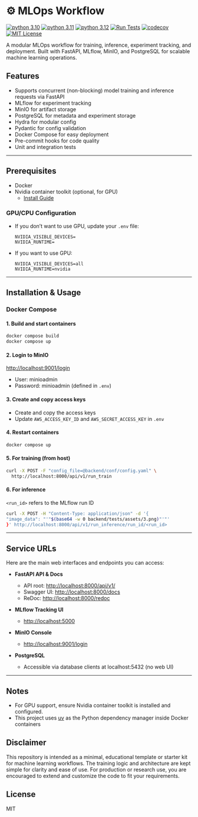 # ⚙ MLOps Workflow

[![python 3.10](https://img.shields.io/badge/python-3.10-blue)](https://www.python.org/downloads/release/python-3100/)
[![python 3.11](https://img.shields.io/badge/python-3.11-blue)](https://www.python.org/downloads/release/python-3110/)
[![python 3.12](https://img.shields.io/badge/python-3.12-blue)](https://www.python.org/downloads/release/python-3120/)
[![Run Tests](https://github.com/willyfh/mlops-workflow/actions/workflows/ci-checks.yaml/badge.svg)](https://github.com/willyfh/mlops-workflow/actions/workflows/ci-checks.yaml)
[![codecov](https://codecov.io/gh/willyfh/mlops-workflow/graph/badge.svg?token=OGLCMT2KQ4)](https://codecov.io/gh/willyfh/mlops-workflow)
[![MIT License](https://img.shields.io/badge/License-MIT-yellow)](https://opensource.org/licenses/MIT)

A modular MLOps workflow for training, inference, experiment tracking, and deployment.
Built with FastAPI, MLflow, MinIO, and PostgreSQL for scalable machine learning operations.

## Features

- Supports concurrent (non-blocking) model training and inference requests via FastAPI
- MLflow for experiment tracking
- MinIO for artifact storage
- PostgreSQL for metadata and experiment storage
- Hydra for modular config
- Pydantic for config validation
- Docker Compose for easy deployment
- Pre-commit hooks for code quality
- Unit and integration tests

---

## Prerequisites

- Docker
- Nvidia container toolkit (optional, for GPU)
  - [Install Guide](https://docs.nvidia.com/datacenter/cloud-native/container-toolkit/latest/install-guide.html)

### GPU/CPU Configuration

- If you don’t want to use GPU, update your `.env` file:

  ```env
  NVIDIA_VISIBLE_DEVICES=
  NVIDIA_RUNTIME=
  ```

- If you want to use GPU:

  ```env
  NVIDIA_VISIBLE_DEVICES=all
  NVIDIA_RUNTIME=nvidia
  ```

---

## Installation & Usage

### Docker Compose

#### 1. Build and start containers

```sh
docker compose build
docker compose up
```

#### 2. Login to MinIO

[http://localhost:9001/login](http://localhost:9001/login)

- User: minioadmin
- Password: minioadmin (defined in `.env`)

#### 3. Create and copy access keys

- Create and copy the access keys
- Update `AWS_ACCESS_KEY_ID` and `AWS_SECRET_ACCESS_KEY` in `.env`

#### 4. Restart containers

```sh
docker compose up
```

#### 5. For training (from host)

```sh
curl -X POST -F "config_file=@backend/conf/config.yaml" \
  http://localhost:8000/api/v1/run_train
```

#### 6. For inference

`<run_id>` refers to the MLflow run ID

```sh
curl -X POST -H "Content-Type: application/json" -d '{
"image_data": "'"$(base64 -w 0 backend/tests/assets/3.png)"'"'
}' http://localhost:8000/api/v1/run_inference/run_id/<run_id>
```

---

## Service URLs

Here are the main web interfaces and endpoints you can access:

- **FastAPI API & Docs**
  - API root: [http://localhost:8000/api/v1/](http://localhost:8000/api/v1/)
  - Swagger UI: [http://localhost:8000/docs](http://localhost:8000/docs)
  - ReDoc: [http://localhost:8000/redoc](http://localhost:8000/redoc)

- **MLflow Tracking UI**
  - [http://localhost:5000](http://localhost:5000)

- **MinIO Console**
  - [http://localhost:9001/login](http://localhost:9001/login)

- **PostgreSQL**
  - Accessible via database clients at localhost:5432 (no web UI)

---

## Notes

- For GPU support, ensure Nvidia container toolkit is installed and configured.
- This project uses [uv](https://github.com/astral-sh/uv) as the Python dependency manager inside Docker containers

## Disclaimer

This repository is intended as a minimal, educational template or starter kit for machine learning workflows. The training logic and architecture are kept simple for clarity and ease of use. For production or research use, you are encouraged to extend and customize the code to fit your requirements.

## License

MIT
